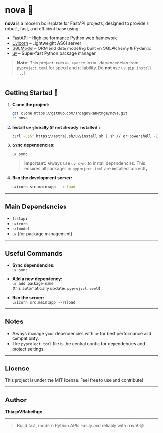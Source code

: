 # nova 🚀

**nova** is a modern boilerplate for FastAPI projects, designed to provide a robust, fast, and efficient base using:

- [FastAPI](https://fastapi.tiangolo.com/) – High-performance Python web framework
- [Uvicorn](https://www.uvicorn.org/) – Lightweight ASGI server
- [SQLModel](https://sqlmodel.tiangolo.com/) – ORM and data modeling built on SQLAlchemy & Pydantic
- [uv](https://github.com/astral-sh/uv) – Super-fast Python package manager

> **Note:** This project uses `uv sync` to install dependencies from `pyproject.toml` for speed and reliability. Do **not** use `uv pip install ...`!

---

## Getting Started 🚀

1. **Clone the project:**

   ```bash
   git clone https://github.com/ThiagoVRabethge/nova.git
   cd nova
   ```

2. **Install uv globally (if not already installed):**

   ```bash
   curl -LsSf https://astral.sh/uv/install.sh | sh // or powershell -ExecutionPolicy ByPass -c "irm https://astral.sh/uv/install.ps1 | iex"
   ```

3. **Sync dependencies:**

   ```bash
   uv sync
   ```

   > **Important:** Always use `uv sync` to install dependencies. This ensures all packages in `pyproject.toml` are installed correctly.

4. **Run the development server:**

   ```bash
   uvicorn src.main:app --reload
   ```

---

## Main Dependencies

- `fastapi`
- `uvicorn`
- `sqlmodel`
- `uv` (for package management)

---

## Useful Commands

- **Sync dependencies:**  
  `uv sync`

- **Add a new dependency:**  
  `uv add package-name`  
  (this automatically updates `pyproject.toml`!)

- **Run the server:**  
  `uvicorn src.main:app --reload`

---

## Notes

- Always manage your dependencies with `uv` for best performance and compatibility.
- The `pyproject.toml` file is the central config for dependencies and project settings.

---

## License

This project is under the MIT license. Feel free to use and contribute!

---

## Author

**ThiagoVRabethge**

---

> Build fast, modern Python APIs easily and reliably with nova! 😄
